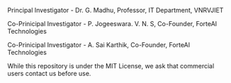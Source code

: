Principal Investigator - Dr. G. Madhu, Professor, IT Department, VNRVJIET

Co-Prinicipal Investigator - P. Jogeeswara. V. N. S, Co-Founder, ForteAI Technologies

Co-Prinicipal Investigator - A. Sai Karthik, Co-Founder, ForteAI Technologies

While this repository is under the MIT License, we ask that commercial users contact us before use.
